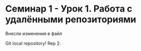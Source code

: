 # Семинар 1 -  Урок 1. Работа с удалёнными репозиториями

Внесли изменения в файл

Git local repository!
Rep 2.
